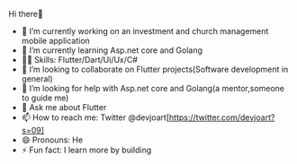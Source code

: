  Hi there🙂

- 🔭 I’m currently working on an investment and church management mobile application
- 🌱 I’m currently learning Asp.net core and Golang 
- 🏋🏼 Skills: Flutter/Dart/Ui/Ux/C# 
- 👯 I’m looking to collaborate on Flutter projects(Software development in general)
- 🤔 I’m looking for help with Asp.net core and Golang(a mentor,someone to guide me)
- 💬 Ask me about Flutter
- 📫 How to reach me: Twitter @devjoart[https://twitter.com/devjoart?s=09]
- 😄 Pronouns: He
- ⚡ Fun fact: I learn more by building

